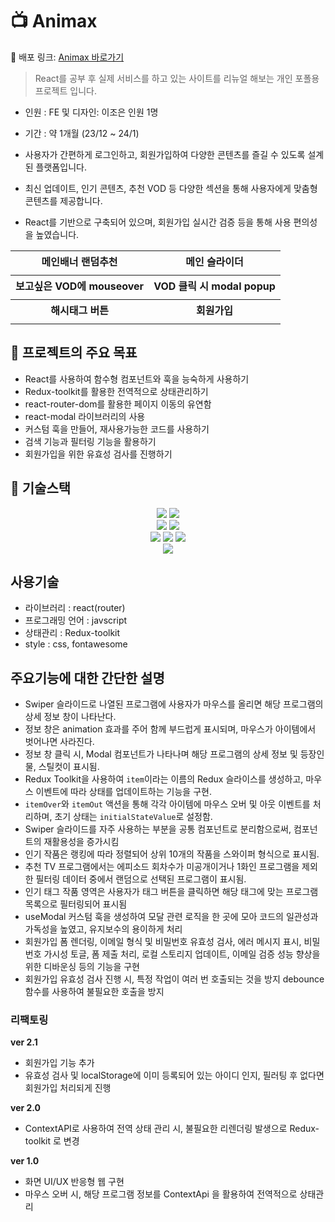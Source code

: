 # 📺 Animax

🚀 배포 링크: <a href="https://zoe-world.github.io/Animax_Project/" target="_blank" title="새창열림">Animax 바로가기</a>

> React를 공부 후 실제 서비스를 하고 있는 사이트를 리뉴얼 해보는 개인 포폴용 프로젝트 입니다.

- 인원 : FE 및 디자인: 이조은 인원 1명
- 기간 : 약 1개월 (23/12 ~ 24/1)

- 사용자가 간편하게 로그인하고, 회원가입하여 다양한 콘텐츠를 즐길 수 있도록 설계된 플랫폼입니다.
- 최신 업데이트, 인기 콘텐츠, 추천 VOD 등 다양한 섹션을 통해 사용자에게 맞춤형 콘텐츠를 제공합니다.
- React를 기반으로 구축되어 있으며, 회원가입 실시간 검증 등을 통해 사용 편의성을 높였습니다.
<table>
  <tbody>
    <tr>
      <th style="text-align: center">메인배너 랜덤추천</th>
      <th style="text-align: center">메인 슬라이더</th>
    </tr> 
    <tr>
      <td>
      <img src="https://github.com/zoe-world/Animax_Project/assets/114548167/e59c9e63-2cde-4046-bd28-0ea56581f54d" alt=""/>
      </td>
      <td>
        <img src="https://github.com/zoe-world/Animax_Project/assets/114548167/15a5973e-a200-46a1-8e27-652e79f59cdb"alt=""/>
      </td>
    </tr>
    <tr>
      <th style="text-align: center">보고싶은 VOD에 mouseover</th>
      <th style="text-align: center">VOD 클릭 시 modal popup </th>
    </tr> 
    <tr>
      <td>
        <img src="https://github.com/zoe-world/Animax_Project/assets/114548167/cbf686ef-0079-43b0-90b6-03c9d24abfc6" alt=""/>
      </td>
      <td>
        <img src="https://github.com/zoe-world/Animax_Project/assets/114548167/94c9fa7c-e178-4e26-866c-76cfd3da827b" alt=""/>
      </td>
    </tr>
    <tr>
      <th style="text-align: center">해시태그 버튼</th>
      <th style="text-align: center">회원가입</th>
    </tr> 
    <tr>
      <td style="vertical-align:center">
        <img src="https://github.com/zoe-world/Animax_Project/assets/114548167/05453553-dd8e-4cf8-accb-086a4239fd27" alt=""/>
      </td>
      <td style="vertical-align:center">
        <img src="https://github.com/zoe-world/Animax_Project/assets/114548167/05182198-d727-4b91-9fcb-7dd721141ac4" alt=""/>
      </td>
    </tr>
  </tbody>
</table>

## 📌 프로젝트의 주요 목표

- React를 사용하여 함수형 컴포넌트와 훅을 능숙하게 사용하기
- Redux-toolkit를 활용한 전역적으로 상태관리하기
- react-router-dom를 활용한 페이지 이동의 유연함
- react-modal 라이브러리의 사용
- 커스텀 훅을 만들어, 재사용가능한 코드를 사용하기
- 검색 기능과 필터링 기능을 활용하기
- 회원가입을 위한 유효성 검사를 진행하기

## 🔧 기술스택

<div align="center">
     <img src="https://img.shields.io/badge/html5-E34F26?style=for-the-badge&logo=html5&logoColor=white">
     <img src="https://img.shields.io/badge/css3-1572B6?style=for-the-badge&logo=css3&logoColor=white">
</div>
<div align="center">
     <img src="https://img.shields.io/badge/javascript-F7DF1E?style=for-the-badge&logo=javascript&logoColor=black">
     <img src="https://img.shields.io/badge/react-61DAFB?style=for-the-badge&logo=react&logoColor=black">
</div>
<div align="center">
    <img src="https://img.shields.io/badge/Redux-5A29E4?style=for-the-badge&logo=Redux&logoColor=white">
    <img src="https://img.shields.io/badge/Redux_Toolkit-5A29E4?style=for-the-badge&logo=Redux&logoColor=white">
    <img src="https://img.shields.io/badge/react_router-CA4245?style=for-the-badge&logo=reactrouter&logoColor=white">
</div>
<div align="center">
    <img src="https://img.shields.io/badge/fontawesome-538DD7?style=for-the-badge&logo=fontawesome&logoColor=white">
</div>

## 사용기술

- 라이브러리 : react(router)
- 프로그래밍 언어 : javscript
- 상태관리 : Redux-toolkit
- style : css, fontawesome

## 주요기능에 대한 간단한 설명

- Swiper 슬라이드로 나열된 프로그램에 사용자가 마우스를 올리면 해당 프로그램의 상세 정보 창이 나타난다.
- 정보 창은 animation 효과를 주어 함께 부드럽게 표시되며, 마우스가 아이템에서 벗어나면 사라진다.
- 정보 창 클릭 시, Modal 컴포넌트가 나타나며 해당 프로그램의 상세 정보 및 등장인물, 스틸컷이 표시됨.
- Redux Toolkit을 사용하여 `item`이라는 이름의 Redux 슬라이스를 생성하고, 마우스 이벤트에 따라 상태를 업데이트하는 기능을 구현.
- `itemOver`와 `itemOut` 액션을 통해 각각 아이템에 마우스 오버 및 아웃 이벤트를 처리하며, 초기 상태는 `initialStateValue`로 설정함.
- Swiper 슬라이드를 자주 사용하는 부분을 공통 컴포넌트로 분리함으로써, 컴포넌트의 재활용성을 증가시킴
- 인기 작품은 랭킹에 따라 정렬되어 상위 10개의 작품을 스와이퍼 형식으로 표시됨.
- 추천 TV 프로그램에서는 에피소드 회차수가 미공개이거나 1화인 프로그램을 제외한 필터링 데이터 중에서 랜덤으로 선택된 프로그램이 표시됨.
- 인기 태그 작품 영역은 사용자가 태그 버튼을 클릭하면 해당 태그에 맞는 프로그램 목록으로 필터링되어 표시됨
- useModal 커스텀 훅을 생성하여 모달 관련 로직을 한 곳에 모아 코드의 일관성과 가독성을 높였고, 유지보수의 용이하게 처리
- 회원가입 폼 렌더링, 이메일 형식 및 비밀번호 유효성 검사, 에러 메시지 표시, 비밀번호 가시성 토글, 폼 제출 처리, 로컬 스토리지 업데이트, 이메일 검증 성능 향상을 위한 디바운싱 등의 기능을 구현
- 회원가입 유효성 검사 진행 시, 특정 작업이 여러 번 호출되는 것을 방지 debounce 함수를 사용하여 불필요한 호출을 방지

### 리팩토링

**ver 2.1**

- 회원가입 기능 추가
- 유효성 검사 및 localStorage에 이미 등록되어 있는 아이디 인지, 필러팅 후 없다면 회원가입 처리되게 진행

**ver 2.0**

- ContextAPI로 사용하여 전역 상태 관리 시, 불필요한 리렌더링 발생으로 Redux-toolkit 로 변경

**ver 1.0**

- 화면 UI/UX 반응형 웹 구현
- 마우스 오버 시, 해당 프로그램 정보를 ContextApi 을 활용하여 전역적으로 상태관리
